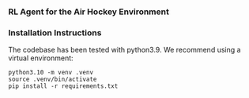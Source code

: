 ### RL Agent for the Air Hockey Environment

### Installation Instructions
The codebase has been tested with python3.9. We recommend using a virtual environment:

```
python3.10 -m venv .venv
source .venv/bin/activate
pip install -r requirements.txt
```
